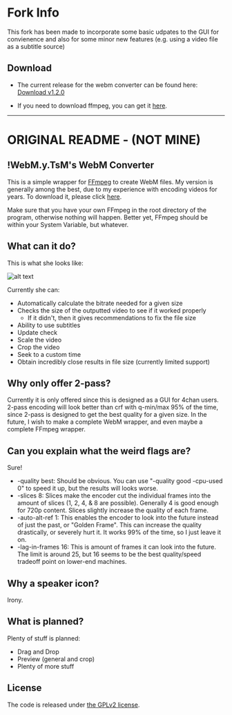 # Fork Info

This fork has been made to incorporate some basic udpates to the GUI for convienence and also for some minor new features (e.g. using a video file as a subtitle source)

## Download
- The current release for the webm converter can be found here: [Download v1.2.0](https://github.com/LoganJM/WebM-Converter/releases/download/v1.2/Master.of.Webm-v1.2.zip)

- If you need to download ffmpeg, you can get it [here](https://ffmpeg.org/download.html).

<hr />

# ORIGINAL README - (NOT MINE)


## !WebM.y.TsM's WebM Converter
This is a simple wrapper for [FFmpeg](http://www.ffmpeg.org/download.html) to create WebM files. My version is generally among the best, due to my experience with encoding videos for years. To download it, please click [here](https://github.com/MasterOfWebM/WebM-Converter/releases/download/v1.1/Release_v1.1.zip).

Make sure that you have your own FFmpeg in the root directory of the program, otherwise nothing will happen. Better yet, FFmpeg should be within your System Variable, but whatever.

## What can it do?
This is what she looks like:

![alt text](http://i.imgur.com/ByZBrvV.png)

Currently she can:

* Automatically calculate the bitrate needed for a given size
* Checks the size of the outputted video to see if it worked properly
  * If it didn't, then it gives recommendations to fix the file size
* Ability to use subtitles
* Update check
* Scale the video
* Crop the video
* Seek to a custom time
* Obtain incredibly close results in file size (currently limited support)

## Why only offer 2-pass?
Currently it is only offered since this is designed as a GUI for 4chan users. 2-pass encoding will look better than crf with q-min/max 95% of the time, since 2-pass is designed to get the best quality for a given size. In the future, I wish to make a complete WebM wrapper, and even maybe a complete FFmpeg wrapper.

## Can you explain what the weird flags are?
Sure!

* -quality best: Should be obvious. You can use "-quality good -cpu-used 0" to speed it up, but the results will looks worse.
* -slices 8: Slices make the encoder cut the individual frames into the amount of slices (1, 2, 4, & 8 are possible). Generally 4 is good enough for 720p content. Slices slightly increase the quality of each frame.
* -auto-alt-ref 1: This enables the encoder to look into the future instead of just the past, or "Golden Frame". This can increase the quality drastically, or severely hurt it. It works 99% of the time, so I just leave it on.
* -lag-in-frames 16: This is amount of frames it can look into the future. The limit is around 25, but 16 seems to be the best quality/speed tradeoff point on lower-end machines.

## Why a speaker icon?
Irony.

## What is planned?
Plenty of stuff is planned:

* Drag and Drop
* Preview (general and crop)
* Plenty of more stuff

## License
The code is released under [the GPLv2 license](http://www.gnu.org/licenses/gpl-2.0.html).
